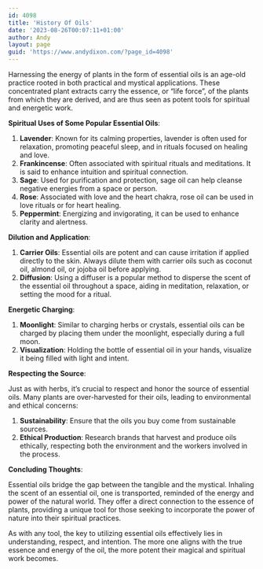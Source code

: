 ```yaml
---
id: 4098
title: 'History Of Oils'
date: '2023-08-26T00:07:11+01:00'
author: Andy
layout: page
guid: 'https://www.andydixon.com/?page_id=4098'
---
```


Harnessing the energy of plants in the form of essential oils is an age-old practice rooted in both practical and mystical applications. These concentrated plant extracts carry the essence, or “life force”, of the plants from which they are derived, and are thus seen as potent tools for spiritual and energetic work.

**Spiritual Uses of Some Popular Essential Oils**:

1. **Lavender**: Known for its calming properties, lavender is often used for relaxation, promoting peaceful sleep, and in rituals focused on healing and love.
2. **Frankincense**: Often associated with spiritual rituals and meditations. It is said to enhance intuition and spiritual connection.
3. **Sage**: Used for purification and protection, sage oil can help cleanse negative energies from a space or person.
4. **Rose**: Associated with love and the heart chakra, rose oil can be used in love rituals or for heart healing.
5. **Peppermint**: Energizing and invigorating, it can be used to enhance clarity and alertness.

**Dilution and Application**:

1. **Carrier Oils**: Essential oils are potent and can cause irritation if applied directly to the skin. Always dilute them with carrier oils such as coconut oil, almond oil, or jojoba oil before applying.
2. **Diffusion**: Using a diffuser is a popular method to disperse the scent of the essential oil throughout a space, aiding in meditation, relaxation, or setting the mood for a ritual.

**Energetic Charging**:

1. **Moonlight**: Similar to charging herbs or crystals, essential oils can be charged by placing them under the moonlight, especially during a full moon.
2. **Visualization**: Holding the bottle of essential oil in your hands, visualize it being filled with light and intent.

**Respecting the Source**:

Just as with herbs, it’s crucial to respect and honor the source of essential oils. Many plants are over-harvested for their oils, leading to environmental and ethical concerns:

1. **Sustainability**: Ensure that the oils you buy come from sustainable sources.
2. **Ethical Production**: Research brands that harvest and produce oils ethically, respecting both the environment and the workers involved in the process.

**Concluding Thoughts**:

Essential oils bridge the gap between the tangible and the mystical. Inhaling the scent of an essential oil, one is transported, reminded of the energy and power of the natural world. They offer a direct connection to the essence of plants, providing a unique tool for those seeking to incorporate the power of nature into their spiritual practices.

As with any tool, the key to utilizing essential oils effectively lies in understanding, respect, and intention. The more one aligns with the true essence and energy of the oil, the more potent their magical and spiritual work becomes.